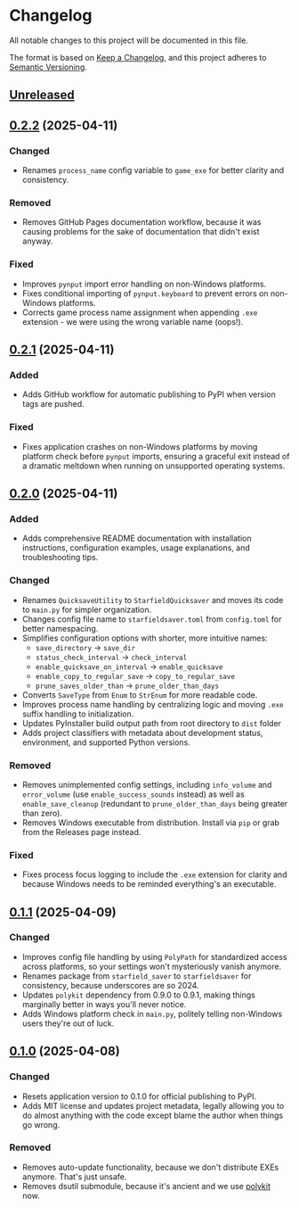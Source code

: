 # Changelog

All notable changes to this project will be documented in this file.

The format is based on [Keep a Changelog], and this project adheres to [Semantic Versioning].

## [Unreleased]

## [0.2.2] (2025-04-11)

### Changed

- Renames `process_name` config variable to `game_exe` for better clarity and consistency.

### Removed

- Removes GitHub Pages documentation workflow, because it was causing problems for the sake of documentation that didn't exist anyway.

### Fixed

- Improves `pynput` import error handling on non-Windows platforms.
- Fixes conditional importing of `pynput.keyboard` to prevent errors on non-Windows platforms.
- Corrects game process name assignment when appending `.exe` extension - we were using the wrong variable name (oops!).

## [0.2.1] (2025-04-11)

### Added

- Adds GitHub workflow for automatic publishing to PyPI when version tags are pushed.

### Fixed

- Fixes application crashes on non-Windows platforms by moving platform check before `pynput` imports, ensuring a graceful exit instead of a dramatic meltdown when running on unsupported operating systems.

## [0.2.0] (2025-04-11)

### Added

- Adds comprehensive README documentation with installation instructions, configuration examples, usage explanations, and troubleshooting tips.

### Changed

- Renames `QuicksaveUtility` to `StarfieldQuicksaver` and moves its code to `main.py` for simpler organization.
- Changes config file name to `starfieldsaver.toml` from `config.toml` for better namespacing.
- Simplifies configuration options with shorter, more intuitive names:
  - `save_directory` → `save_dir`
  - `status_check_interval` → `check_interval`
  - `enable_quicksave_on_interval` → `enable_quicksave`
  - `enable_copy_to_regular_save` → `copy_to_regular_save`
  - `prune_saves_older_than` → `prune_older_than_days`
- Converts `SaveType` from `Enum` to `StrEnum` for more readable code.
- Improves process name handling by centralizing logic and moving `.exe` suffix handling to initialization.
- Updates PyInstaller build output path from root directory to `dist` folder
- Adds project classifiers with metadata about development status, environment, and supported Python versions.

### Removed

- Removes unimplemented config settings, including `info_volume` and `error_volume` (use `enable_success_sounds` instead) as well as `enable_save_cleanup` (redundant to `prune_older_than_days` being greater than zero).
- Removes Windows executable from distribution. Install via `pip` or grab from the Releases page instead.

### Fixed

- Fixes process focus logging to include the `.exe` extension for clarity and because Windows needs to be reminded everything's an executable.

## [0.1.1] (2025-04-09)

### Changed

- Improves config file handling by using `PolyPath` for standardized access across platforms, so your settings won't mysteriously vanish anymore.
- Renames package from `starfield_saver` to `starfieldsaver` for consistency, because underscores are so 2024.
- Updates `polykit` dependency from 0.9.0 to 0.9.1, making things marginally better in ways you'll never notice.
- Adds Windows platform check in `main.py`, politely telling non-Windows users they're out of luck.

## [0.1.0] (2025-04-08)

### Changed

- Resets application version to 0.1.0 for official publishing to PyPI.
- Adds MIT license and updates project metadata, legally allowing you to do almost anything with the code except blame the author when things go wrong.

### Removed

- Removes auto-update functionality, because we don't distribute EXEs anymore. That's just unsafe.
- Removes dsutil submodule, because it's ancient and we use [polykit](https://github.com/dannystewart/polykit) now.

<!-- Links -->
[Keep a Changelog]: https://keepachangelog.com/en/1.1.0/
[Semantic Versioning]: https://semver.org/spec/v2.0.0.html

<!-- Versions -->
[unreleased]: https://github.com/dannystewart/starfieldsaver/compare/v0.2.2...HEAD
[0.2.2]: https://github.com/dannystewart/starfieldsaver/compare/v0.2.1...v0.2.2
[0.2.1]: https://github.com/dannystewart/starfieldsaver/compare/v0.2.0...v0.2.1
[0.2.0]: https://github.com/dannystewart/starfieldsaver/compare/v0.1.1...v0.2.0
[0.1.1]: https://github.com/dannystewart/starfieldsaver/compare/v0.1.0...v0.1.1
[0.1.0]: https://github.com/dannystewart/starfieldsaver/releases/tag/v0.1.0
